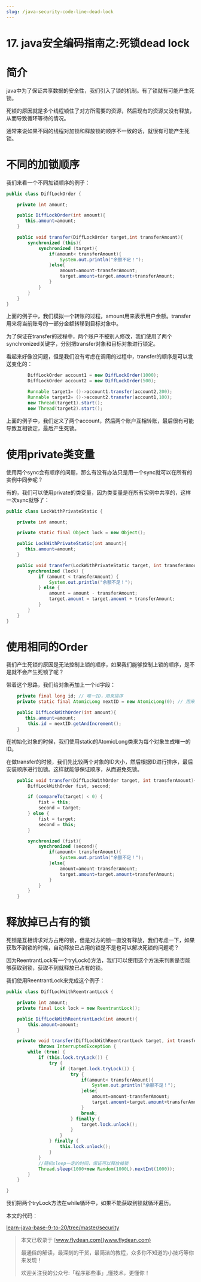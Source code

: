 ```yaml
---
slug: /java-security-code-line-dead-lock
---
```


# 17. java安全编码指南之:死锁dead lock

# 简介

java中为了保证共享数据的安全性，我们引入了锁的机制。有了锁就有可能产生死锁。

死锁的原因就是多个线程锁住了对方所需要的资源，然后现有的资源又没有释放，从而导致循环等待的情况。

通常来说如果不同的线程对加锁和释放锁的顺序不一致的话，就很有可能产生死锁。

# 不同的加锁顺序

我们来看一个不同加锁顺序的例子：

~~~java
public class DiffLockOrder {

    private int amount;

    public DiffLockOrder(int amount){
       this.amount=amount;
    }

    public void transfer(DiffLockOrder target,int transferAmount){
        synchronized (this){
            synchronized (target){
                if(amount< transferAmount){
                    System.out.println("余额不足！");
                }else{
                    amount=amount-transferAmount;
                    target.amount=target.amount+transferAmount;
                }
            }
        }
    }
}
~~~

上面的例子中，我们模拟一个转账的过程，amount用来表示用户余额。transfer用来将当前账号的一部分金额转移到目标对象中。

为了保证在transfer的过程中，两个账户不被别人修改，我们使用了两个synchronized关键字，分别把transfer对象和目标对象进行锁定。

看起来好像没问题，但是我们没有考虑在调用的过程中，transfer的顺序是可以发送变化的：

~~~java
        DiffLockOrder account1 = new DiffLockOrder(1000);
        DiffLockOrder account2 = new DiffLockOrder(500);

        Runnable target1= ()->account1.transfer(account2,200);
        Runnable target2= ()->account2.transfer(account1,100);
        new Thread(target1).start();
        new Thread(target2).start();
~~~

上面的例子中，我们定义了两个account，然后两个账户互相转账，最后很有可能导致互相锁定，最后产生死锁。

# 使用private类变量

使用两个sync会有顺序的问题，那么有没有办法只是用一个sync就可以在所有的实例中同步呢？

有的，我们可以使用private的类变量，因为类变量是在所有实例中共享的，这样一次sync就够了：

~~~java
public class LockWithPrivateStatic {

    private int amount;

    private static final Object lock = new Object();

    public LockWithPrivateStatic(int amount){
       this.amount=amount;
    }

    public void transfer(LockWithPrivateStatic target, int transferAmount){
        synchronized (lock) {
            if (amount < transferAmount) {
                System.out.println("余额不足！");
            } else {
                amount = amount - transferAmount;
                target.amount = target.amount + transferAmount;
            }
        }
    }
}
~~~

# 使用相同的Order

我们产生死锁的原因是无法控制上锁的顺序，如果我们能够控制上锁的顺序，是不是就不会产生死锁了呢？

带着这个思路，我们给对象再加上一个id字段：

~~~java
    private final long id; // 唯一ID，用来排序
    private static final AtomicLong nextID = new AtomicLong(0); // 用来生成ID

    public DiffLockWithOrder(int amount){
       this.amount=amount;
        this.id = nextID.getAndIncrement();
    }
~~~

在初始化对象的时候，我们使用static的AtomicLong类来为每个对象生成唯一的ID。

在做transfer的时候，我们先比较两个对象的ID大小，然后根据ID进行排序，最后安装顺序进行加锁。这样就能够保证顺序，从而避免死锁。

~~~java
    public void transfer(DiffLockWithOrder target, int transferAmount){
        DiffLockWithOrder fist, second;

        if (compareTo(target) < 0) {
            fist = this;
            second = target;
        } else {
            fist = target;
            second = this;
        }

        synchronized (fist){
            synchronized (second){
                if(amount< transferAmount){
                    System.out.println("余额不足！");
                }else{
                    amount=amount-transferAmount;
                    target.amount=target.amount+transferAmount;
                }
            }
        }
    }
~~~

# 释放掉已占有的锁

死锁是互相请求对方占用的锁，但是对方的锁一直没有释放，我们考虑一下，如果获取不到锁的时候，自动释放已占用的锁是不是也可以解决死锁的问题呢？

因为ReentrantLock有一个tryLock()方法，我们可以使用这个方法来判断是否能够获取到锁，获取不到就释放已占有的锁。

我们使用ReentrantLock来完成这个例子：

~~~java
public class DiffLockWithReentrantLock {

    private int amount;
    private final Lock lock = new ReentrantLock();

    public DiffLockWithReentrantLock(int amount){
        this.amount=amount;
    }

    private void transfer(DiffLockWithReentrantLock target, int transferAmount)
            throws InterruptedException {
        while (true) {
            if (this.lock.tryLock()) {
                try {
                    if (target.lock.tryLock()) {
                        try {
                            if(amount< transferAmount){
                                System.out.println("余额不足！");
                            }else{
                                amount=amount-transferAmount;
                                target.amount=target.amount+transferAmount;
                            }
                            break;
                        } finally {
                            target.lock.unlock();
                        }
                    }
                } finally {
                    this.lock.unlock();
                }
            }
            //随机sleep一定的时间，保证可以释放掉锁
            Thread.sleep(1000+new Random(1000L).nextInt(1000));
        }
    }

}
~~~

我们把两个tryLock方法在while循环中，如果不能获取到锁就循环遍历。

本文的代码：

[learn-java-base-9-to-20/tree/master/security](https://github.com/ddean2009/learn-java-base-9-to-20/tree/master/security)

> 本文已收录于 [www.flydean.com](www.flydean.com)
>
> 最通俗的解读，最深刻的干货，最简洁的教程，众多你不知道的小技巧等你来发现！
> 
> 欢迎关注我的公众号:「程序那些事」,懂技术，更懂你！




